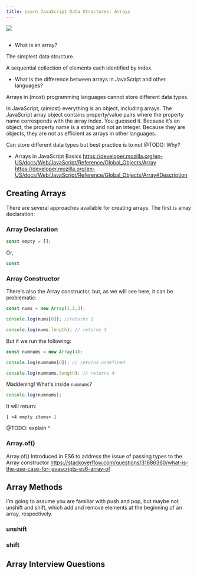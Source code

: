 ```yaml
---
title: Learn JavaScript Data Structures: Arrays
---
```


![](./image.png)

##

* What is an array?

The simplest data structure.

A sequential collection of elements each identified by index.

* What is the difference between arrays in JavaScript and other languages?

Arrays in (most) programming languages cannot store different data types.

In JavaScript, (almost) everything is an object, including arrays. The JavaScript array object contains property/value pairs where the property name corresponds with the array index. You guessed it. Because it’s an object, the property name is a string and not an integer. Because they are objects, they are not as efficient as arrays in other languages.

Can store different data types but best practice is to not
@TODO: Why?

* Arrays in JavaScript
Basics
https://developer.mozilla.org/en-US/docs/Web/JavaScript/Reference/Global_Objects/Array
https://developer.mozilla.org/en-US/docs/Web/JavaScript/Reference/Global_Objects/Array#Description

## Creating Arrays

There are several approaches available for creating arrays. The first is array declaration:

### Array Declaration
```js
const empty = [];
```
Or,
```js
const
```



### Array Constructor

There's also the Array constructor, but, as we will see here, it can be problematic:
```js
const nums = new Array(1,2,3);

console.log(nums[0]); //returns 1

console.log(nums.length); // returns 3
```

But if we run the following:
```js
const numnums = new Array(4);

console.log(numnums[0]); // returns undefined

console.log(numnums.length); // returns 4
```

Maddening! What's inside `numnums`?

```js
console.log(numnums);
```

It will return:
```
[ <4 empty items> ]
```

@TODO: explain ^

### Array.of()

Array.of()
Introduced in ES6 to address the issue of passing types to the Array constructor
https://stackoverflow.com/questions/31686360/what-is-the-use-case-for-javascripts-es6-array-of


## Array Methods
I’m going to assume you are familiar with push and pop, but maybe not unshift and shift, which add and remove elements at the beginning of an array, respectively.

### unshift

### shift















## Array Interview Questions
